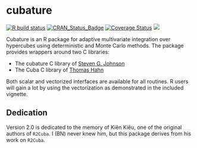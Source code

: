 
<!-- README.md is generated from the source: README.Rmd -->

# cubature

[![R build status](https://github.com/bnaras/cubature/workflows/R-CMD-check/badge.svg)](https://github.com/bnaras/cubature/actions) 
[![CRAN\_Status\_Badge](http://www.r-pkg.org/badges/version/cubature)](https://cran.r-project.org/package=cubature)
[![Coverage
Status](https://img.shields.io/codecov/c/github/bnaras/cubature/master.svg)](https://codecov.io/github/bnaras/cubature?branch=master)
[![](https://cranlogs.r-pkg.org/badges/cubature)](https://CRAN.R-project.org/package=cubature)

Cubature is an R package for adaptive multivariate integration over
hypercubes using deterministic and Monte Carlo methods. The package
provides wrappers around two C libraries:

  - The cubature C library of [Steven G.
    Johnson](https://math.mit.edu/~stevenj/)
  - The Cuba C library of [Thomas
    Hahn](https://wwwth.mpp.mpg.de/members/hahn/)

Both scalar and vectorized interfaces are available for all routines. R
users will gain a lot by using the vectorization as demonstrated in the
included vignette.

## Dedication

Version 2.0 is dedicated to the memory of Kiên Kiêu, one of the
original authors of `R2Cuba`. I (BN) never knew him, but this package
derives from his work on `R2Cuba`.
